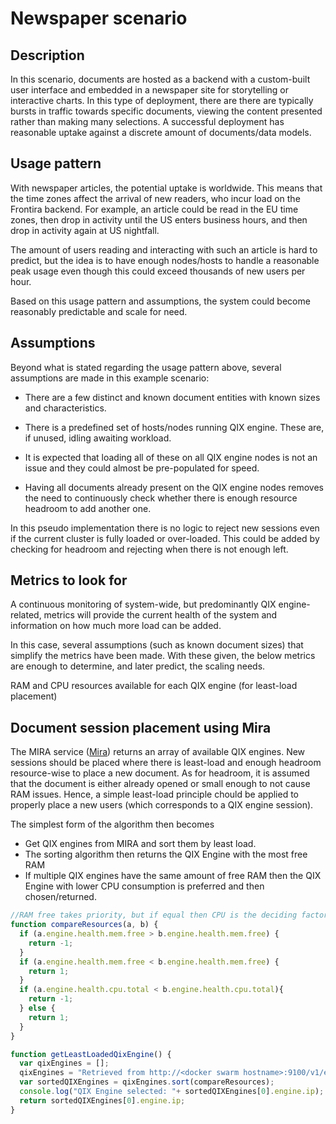 # Newspaper scenario

## Description

In this scenario, documents are hosted as a backend with a custom-built
user interface and embedded in a newspaper site for storytelling or interactive
charts. In this type of deployment, there are there are typically bursts in
traffic towards specific documents, viewing the content presented rather than
making many selections. A successful deployment has reasonable uptake against
a discrete amount of documents/data models.

## Usage pattern

With newspaper articles, the potential uptake is worldwide. This means that
the time zones affect the arrival of new readers, who incur load on the
Frontira backend. For example, an article could be read in the EU time zones,
then drop in activity until the US enters business hours, and then drop in
activity again at US nightfall.

The amount of users reading and interacting with such an article is hard to
predict, but the idea is to have enough nodes/hosts to handle a reasonable peak
usage even though this could exceed thousands of new users per hour.

Based on this usage pattern and assumptions, the system could become reasonably
predictable and scale for need.

## Assumptions

Beyond what is stated regarding the usage pattern above, several assumptions
are made in this example scenario:

- There are a few distinct and known document entities with known
  sizes and characteristics.

- There is a predefined set of hosts/nodes running QIX engine. These are, if
  unused, idling awaiting workload.

- It is expected that loading all of these on all QIX engine nodes is not an
  issue and they could almost be pre-populated for speed.

- Having all documents already present on the QIX engine nodes
  removes the need to continuously check whether there is enough resource
  headroom to add another one.

In this pseudo implementation there is no logic to reject new sessions
even if the current cluster is fully loaded or over-loaded. This could be
added by checking for headroom and rejecting when there is not enough left.

## Metrics to look for

A continuous monitoring of system-wide, but predominantly QIX engine-related,
metrics will provide the current health of the system and information on how
much more load can be added.

In this case, several assumptions (such as known document sizes)
that simplify the metrics have been made. With these given, the below metrics
are enough to determine, and later predict, the scaling needs.

RAM and CPU resources available for each QIX engine (for least-load placement)

## Document session placement using Mira

The MIRA service ([Mira](./../../documentation/services/mira.md)) returns an array
of available QIX engines. New sessions should be placed where there is least-load
and enough headroom resource-wise to place a new document. As for headroom, it is
assumed that the document is either already opened or small
enough to not cause RAM issues. Hence, a simple least-load principle chould
be applied to properly place a new users (which corresponds to a QIX engine
session).

The simplest form of the algorithm then becomes

- Get QIX engines from MIRA and sort them by least load.
- The sorting algorithm then returns the QIX Engine with the most free RAM
- If multiple QIX engines have the same amount of free RAM then the QIX Engine
  with lower CPU consumption is preferred and then chosen/returned.

```javascript
//RAM free takes priority, but if equal then CPU is the deciding factor
function compareResources(a, b) {
  if (a.engine.health.mem.free > b.engine.health.mem.free) {
    return -1;
  }
  if (a.engine.health.mem.free < b.engine.health.mem.free) {
    return 1;
  }
  if (a.engine.health.cpu.total < b.engine.health.cpu.total){
    return -1;
  } else {
    return 1;
  }
}

function getLeastLoadedQixEngine() {
  var qixEngines = [];
  qixEngines = "Retrieved from http://<docker swarm hostname>:9100/v1/engines"
  var sortedQIXEngines = qixEngines.sort(compareResources);
  console.log("QIX Engine selected: "+ sortedQIXEngines[0].engine.ip);
  return sortedQIXEngines[0].engine.ip;
}
```
